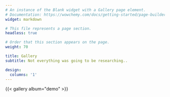 ```yaml
---
# An instance of the Blank widget with a Gallery page element.
# Documentation: https://wowchemy.com/docs/getting-started/page-builder/
widget: markdown

# This file represents a page section.
headless: true

# Order that this section appears on the page.
weight: 70

title: Gallery
subtitle: Not everything was going to be researching..

design:
  columns: '1'
---
```


{{< gallery album="demo" >}}
